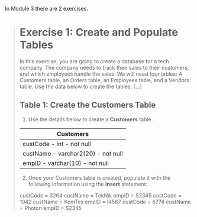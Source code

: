 In Module 3 there are 2 exercises. 

># Exercise 1: Create and Populate Tables
>
>In this exercise, you are going to create a database for a tech company. The company needs to track their sales to their customers, and which employees handle the sales. We will need four tables: A Customers table, an Orders table, an Employees table, and a Vendors table. Use the data below to create the tables. [...]
>
>## Table 1: Create the Customers Table
>
>1. Use the details below to create a **Customers** table.
>
>| Customers                          |
>|------------------------------------|
>| custCode - int - not null          |
>| custName - varchar2(20) - not null |
>| empID - varchar(10) - not null     |
>
>2. Once your Customers table is created, populate it with the following information using the **insert** statement:
>
>custCode = 3264                custName = TekNik                empID = S2345
>custCode = 1042                custName = KomTex                empID = I4567
>custCode = 6774                custName = Photon                empID = S2345


